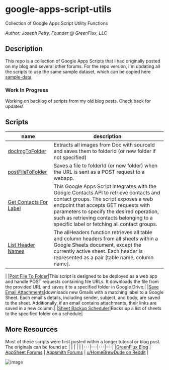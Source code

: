 # google-apps-script-utils
Collection of Google Apps Script Utility Functions

*Author: Joseph Petty, Founder @ GreenFlux, LLC*

## Description
This repo is a collection of Google Apps Scripts that I had originally posted on my blog and several other forums. For the repo version, I'm updating all the scripts to use the same sample dataset, which can be copied here [sample-data](https://www.google.com). 

### Work In Progress
Working on backlog of scripts from my old blog posts. Check back for updates! 

## Scripts
|name|description|
|----|-----------|
|[docImgToFolder](https://github.com/GreenFluxLLC/google-apps-script-utils/blob/main/scripts/Doc%20Images%20to%20Folder/docImgToFolder.js) | Extracts all images from Doc with sourceId and saves them to folderId (or new folder if not specified)|
|[postFileToFolder](https://github.com/GreenFluxLLC/google-apps-script-utils/tree/main/scripts/Post%20File%20to%20Folder) | Saves a file to folderId (or new folder) when the URL is sent as a POST request to a webapp.|
|[Get Contacts For Label]([url](https://github.com/GreenFluxLLC/google-apps-script-utils/tree/main/scripts/Get%20Contacts%20For%20Label))|This Google Apps Script integrates with the Google Contacts API to retrieve contacts and contact groups. The script exposes a web endpoint that accepts GET requests with parameters to specify the desired operation, such as retrieving contacts belonging to a specific label or fetching all contact groups.|
|[List Header Names](https://github.com/GreenFluxLLC/google-apps-script-utils/tree/main/scripts/List%20Header%20Names)|The allHeaders function retrieves all table and column headers from all sheets within a Google Sheets document, except the currently active sheet. Each header is represented as a pair [table name, column name].

|
|[Post File To Folder]([url](https://github.com/GreenFluxLLC/google-apps-script-utils/tree/main/scripts/Post%20File%20to%20Folder))|This script is designed to be deployed as a web app and handle POST requests containing file URLs. It downloads the file from the provided URL and saves it to a specified folder in Google Drive.|
|[Save Email Attachments](https://github.com/GreenFluxLLC/google-apps-script-utils/tree/main/scripts/Save%20Email%20Attachments)|downloads new Gmails with a matching label to a Google Sheet. Each email's details, including sender, subject, and body, are saved to the sheet. Additionally, if an email contains attachments, their links are saved in a new column.|
|[Sheet Backup Scheduler](https://github.com/GreenFluxLLC/google-apps-script-utils/tree/main/scripts/Sheet%20Backup%20Scheduler)|Backs up a list of sheets to the specified folder on a schedule|

## More Resources
Most of these scripts were first posted within a longer tutorial or blog post. The originals can be found at:
|   |   |   |   |
|---|---|---|---|
|[GreenFlux Blog](https://blog.greenflux.us/) | [AppSheet Forums](https://www.googlecloudcommunity.com/gc/forums/searchpage/tab/message?filter=location,authorId&q=script&noSynonym=false&location=category:appsheet&author_id=312288&collapse_discussion=true) | [Appsmith Forums](https://community.appsmith.com/tag/google-apps-script) | [u/HomeBrewDude on Reddit](https://www.reddit.com/user/HomeBrewDude/) |


![image](https://github.com/GreenFluxLLC/google-apps-script-utils/assets/24459976/c14013a0-cb7a-4843-8913-f82e86e9e167)
